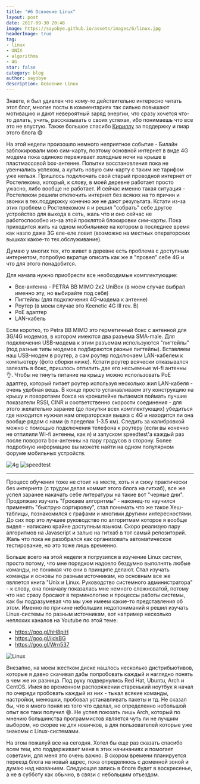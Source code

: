 ```yaml
---
title: "#6 Освоение Linux"
layout: post
date: 2017-09-30 20:48
image: https://sayobye.github.io/assets/images/6/linux.jpg
headerImage: true
tag:
- linux
- UNIX
- algorithms
- 4G
star: false
category: blog
author: sayobye
description: Освоение Linux
---
```


Знаете, я был удивлен что кому-то действительно интересно читать этот блог, многие посты в комментариях так сильно повышают мотивацию и дают невероятный заряд энергии, что сразу хочется что-то делать, учить, рассказывать о своих успехах, ибо понимаешь что все это не впустую. Также большое спасибо [Кириллу](https://github.com/mokevnin) за поддержку и пиар этого блога :smile: 

На этой недели произошло немного неприятное событие - Билайн заблокировали мою сим-карту, поэтому основной интернет в виде 4G модема пока одиноко переживает холодные ночи на крыше в пластмассовой box-антенне. Попытки восстановления пока не увенчались успехом, а купить новую сим-карту с таким же тарифом уже нельзя. Пришлось подключать свой старый проводной интернет от Ростелекома, который, к слову, в моей деревне работает просто ужасно, либо вообще не работает. И сейчас именно такая ситуация - Ростелеком решили отключить интернет без всяких на то причин и звонки в тех.поддержку конечно же не дают результата. Кстати из-за этих проблем с Ростелекомом я и решил "собрать" себе другое устройство для выхода в сеть, жаль что и оно сейчас не работоспособно из-за этой проклятой блокировки сим-карты. Пока приходится жить на одном мобильнике на котором в последнее время как назло даже 3G еле-еле ловит (возможно на местных операторских вышках какое-то тех.обслуживание).

Думаю у многих тех, кто живет в деревне есть проблема с доступным интернетом, попробую вкратце описать как же я "провел" себе 4G и что для этого понадобится.

Для начала нужно приобрести все необходимые комплектующие:
* Box-антенна - PETRA BB MIMO 2x2 UniBox (в моем случае выбрал именно эту, но выбирайте под себя)
* Пигтейлы (для подключения 4G-модема к антенне)
* Роутер (в моем случае это Keenetic 4G III rev. B)
* PoE адаптер
* LAN-кабель 

Если коротко, то Petra BB MIMO это герметичный бокс с антенной для 3G/4G модемов, в котором имеются два разъема SMA-male. Для подключения USB-модема к этим разъемам используются "пигтейлы" (под разные типы модемов подбираются разные пигтейлы). Вставляем наш USB-модем в роутер, а сам роутер подключаем LAN-кабелем к компьютеру (фото сборки ниже). Кстати роутер всячески отказывался залезать в бокс, пришлось отпилить две его несъемные wi-fi антенны :ok_hand:. Чтобы не тянуть питание на крышу можно использовать PoE адаптер, который питает роутер используя несколько жил LAN-кабеля - очень удобная вещь. В конце просто устанавливаем эту конструкцию на крышу и поворотами бокса на кронштейне пытаемся поймать лучшие показатели RSSI, CINR и соответственно скорости соединения - для этого желательно заранее (до покупки всех комплектующих) убедиться где находится нужная нам операторская вышка с 4G и находится ли она вообще рядом с нами (в пределах 1-3.5 км). Следить за калибровкой можно с помощью подключения телефона к роутеру (если вы конечно не отпилили Wi-fi антенны, как я) и запуском speedtest'a каждый раз после поворота box-антенны на пару градусов в сторону. Более подробную информацию вы можете найти на одном популярном форуме мобильных устройств. 

![4g](https://sayobye.github.io/assets/images/6/4g.jpg) 
![speedtest](https://sayobye.github.io/assets/images/6/speedtest.jpg)

* * *

Процесс обучения тоже не стоит на месте, хоть я и сижу практически без интернета (с трудом делая коммит этого блога на гитхаб), все же успел заранее накачать себе литературы на такие вот "черные дни". Продолжаю изучать "Грокаем алгоритмы" - наконец-то научился применять "быструю сортировку", стал понимать что же такое Хеш-таблицы, познакомился с графами и многими другими интересностями. До сих пор это лучшее руководство по алгоритмам которое я вообще видел - написано крайне доступным языком. Скоро реализую пару алгоритмов на Javascript и залью на гитхаб в тот самый репозиторий. Жаль что пока не разобрался как организовать автоматическое тестирование, но это тоже лишь временно.   

Больше всего на этой недели я погрузился в изучение Linux систем, просто потому, что мне порядком надоело бездумно выполнять любые команды, не понимая что они в принципе делают. Стал изучать команды и основы по разным источникам, но основным все же является книга "Unix и Linux. Руководство системного администратора" - к слову, она поначалу показалась мне немного сложноватой, потому что нас сразу бросают в терминологию и процессы работы системы, как бы подразумевая что мы уже имеем какие-то представления об этом. Именно по причине небольших недопониманий я решил изучать Linux-системы по разным источникам, вот например несколько неплохих каналов на Youtube по этой теме:
* https://goo.gl/hH8piH
* https://goo.gl/ijdsBG
* https://goo.gl/Wrn537

![Linux](https://sayobye.github.io/assets/images/6/pinguin.jpg)

Внезапно, на моем жестком диске нашлось несколько дистрибьютивов, которые я давно скачивал дабы попробовать каждый и наглядно понять в чем же их разница. Под руку подвернулись Red Hat, Ubuntu, Arch и CentOS. Имея во временном распоряжении старенький ноутбук я начал по очереди пробовать каждый из них - тыкал всякие команды, настройки, менюшки, пробовал устанавливать пакеты и тд. Не сказал бы, что я много понял из того что cделал, но определенно небольшой опыт все таки получил :smile:. Не успел поюзать лишь Arch, который по мнению большинства программистов является чуть ли не лучшим выбором, но скорее не для новичков, а для пользователей которые уже знакомы с Linux-системами. 

На этом пожалуй все на сегодня. Хотел бы еще раз сказать спасибо всем тем, кто поддерживает меня в этих начинаниях и помогает советами, для меня это очень важно. В скором времени планируется переезд блога на новый адрес, пока определяюсь с доменной зоной и думаю над названием. Следующая запись в блоге будет в воскресенье, а не в субботу как обычно, в связи с небольшим отъездом. 


